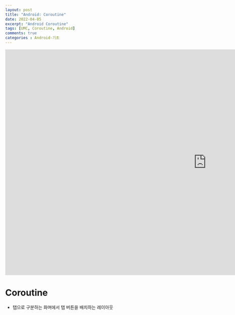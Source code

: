 ```yaml
---
layout: post
title: "Android: Coroutine"
date: 2022-04-05
excerpt: "Android Coroutine"
tags: [UMC, Coroutine, Android]
comments: true
categories : Android-기초
---
```


<iframe width="1280" height="720" src="https://www.youtube.com/watch?v=xSgZS9e3qCU&list=PLMsi0lDpH-j-woZR3eimYlfyO-85q7t5a" title="YouTube video player" frameborder="0" allow="accelerometer; autoplay; clipboard-write; encrypted-media; gyroscope; picture-in-picture" allowfullscreen></iframe>

# Coroutine
- 탭으로 구분하는 화며에서 탭 버튼을 배치하는 레이아웃